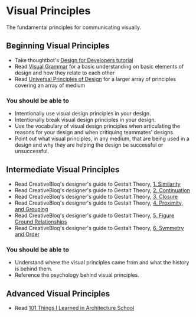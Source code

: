 # Visual Principles

The fundamental principles for communicating visually.

## Beginning Visual Principles

* Take thoughtbot's [Design for Developers tutorial](https://upcase.com/design-for-developers)
* Read [Visual Grammar](http://amzn.to/visual-grammar) for a basic understanding on basic elements of design and how they relate to each other
* Read [Universal Principles of Design](http://amzn.to/universal-principles) for a larger array of principles covering an array of medium

### You should be able to

* Intentionally use visual design principles in your design.
* Intentionally break visual design principles in your design.
* Use the vocabulary of visual design principles when articulating the reasons for your design and when critiquing teammates' designs.
* Point out what visual principles, in any medium, that are being used in a design and why they are helping the design be successful or unsuccessful.

## Intermediate Visual Principles

* Read CreativeBloq's designer's guide to Gestalt Theory, [1. Similarity](https://www.creativebloq.com/graphic-design/gestalt-theory-10134960#01-similarity)
* Read CreativeBloq's designer's guide to Gestalt Theory, [2. Continuation](https://www.creativebloq.com/graphic-design/gestalt-theory-10134960#02-continuation)
* Read CreativeBloq's designer's guide to Gestalt Theory, [3. Closure](https://www.creativebloq.com/graphic-design/gestalt-theory-10134960#03-closure)
* Read CreativeBloq's designer's guide to Gestalt Theory, [4. Proximity, and Grouping](https://www.creativebloq.com/graphic-design/gestalt-theory-10134960#04-proximity-aka-grouping)
* Read CreativeBloq's designer's guide to Gestalt Theory, [5. Figure Ground Relationships](https://www.creativebloq.com/graphic-design/gestalt-theory-10134960#05-figure-ground)
* Read CreativeBloq's designer's guide to Gestalt Theory, [6. Symmetry and Order](https://www.creativebloq.com/graphic-design/gestalt-theory-10134960#06-symmetry-and-order)

### You should be able to

* Understand where the visual principles came from and what the history is behind them.
* Reference the psychology behind visual principles.

## Advanced Visual Principles

* Read [101 Things I Learned in Architecture School](http://amzn.com/0262062666)
